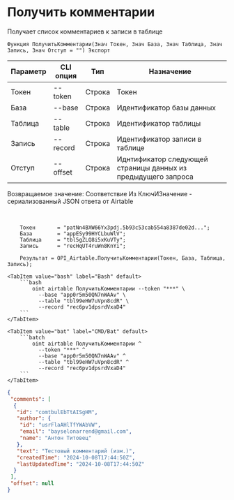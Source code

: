﻿---
sidebar_position: 1
---

# Получить комментарии
 Получает список комментариев к записи в таблице



`Функция ПолучитьКомментарии(Знач Токен, Знач База, Знач Таблица, Знач Запись, Знач Отступ = "") Экспорт`

  | Параметр | CLI опция | Тип | Назначение |
  |-|-|-|-|
  | Токен | --token | Строка | Токен |
  | База | --base | Строка | Идентификатор базы данных |
  | Таблица | --table | Строка | Идентификатор таблицы |
  | Запись | --record | Строка | Идентификатор записи в таблице |
  | Отступ | --offset | Строка | Иднтификатор следующей страницы данных из предыдущего запроса |

  
  Возвращаемое значение:   Соответствие Из КлючИЗначение - сериализованный JSON ответа от Airtable

<br/>




```bsl title="Пример кода"
    Токен       = "patNn4BXW66Yx3pdj.5b93c53cab554a8387de02d...";
    База        = "appESy99HYCLbuWlV";
    Таблица     = "tbl5gZLQ8i5xKuVTy";
    Запись      = "recHqUT4ruWn8KnYi";

    Результат = OPI_Airtable.ПолучитьКомментарии(Токен, База, Таблица, Запись);
```
    

 <Tabs>
  
    <TabItem value="bash" label="Bash" default>
        ```bash
            oint airtable ПолучитьКомментарии --token "***" \
              --base "app0r5m50QN7nWAAv" \
              --table "tbl99eHW7uVpn8cdR" \
              --record "rec6pv1dpsrdVxaD4"
        ```
    </TabItem>
  
    <TabItem value="bat" label="CMD/Bat" default>
        ```batch
            oint airtable ПолучитьКомментарии ^
              --token "***" ^
              --base "app0r5m50QN7nWAAv" ^
              --table "tbl99eHW7uVpn8cdR" ^
              --record "rec6pv1dpsrdVxaD4"
        ```
    </TabItem>
</Tabs>


```json title="Результат"
{
 "comments": [
  {
   "id": "comtbulEbTtAISgHM",
   "author": {
    "id": "usrFlaAHlTfYWAbVW",
    "email": "bayselonarrend@gmail.com",
    "name": "Антон Титовец"
   },
   "text": "Тестовый комментарий (изм.)",
   "createdTime": "2024-10-08T17:44:50Z",
   "lastUpdatedTime": "2024-10-08T17:44:50Z"
  }
 ],
 "offset": null
}
```

